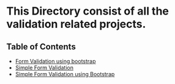 # This Directory consist of all the validation related projects.

## Table of Contents
- [Form Validation using bootstrap](./facebook-registration)
- [Simple Form Validation](./simple-registration)
- [Simple Form Validation using Bootstrap](./simple-registration-using-bootstrap)